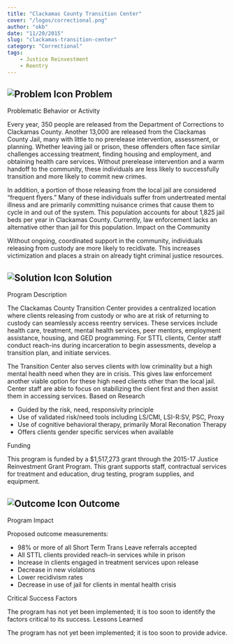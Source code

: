 ```yaml
---
title: "Clackamas County Transition Center"
cover: "/logos/correctional.png"
author: "okb"
date: "11/20/2015"
slug: "clackamas-transition-center"
category: "Correctional"
tags:
    - Justice Reinvestment
    - Reentry
---
```


## ![Problem Icon](https://github.com/google/material-design-icons/raw/master/alert/1x_web/ic_error_outline_black_48dp.png "Problem") Problem

Problematic Behavior or Activity

Every year, 350 people are released from the Department of Corrections to Clackamas County. Another 13,000 are released from the Clackamas County Jail, many with little to no prerelease intervention, assessment, or planning. Whether leaving jail or prison, these offenders often face similar challenges accessing treatment, finding housing and employment, and obtaining health care services. Without prerelease intervention and a warm handoff to the community, these individuals are less likely to successfully transition and more likely to commit new crimes.

In addition, a portion of those releasing from the local jail are considered “frequent flyers.” Many of these individuals suffer from undertreated mental illness and are primarily committing nuisance crimes that cause them to cycle in and out of the system. This population accounts for about 1,825 jail beds per year in Clackamas County. Currently, law enforcement lacks an alternative other than jail for this population.
Impact on the Community

Without ongoing, coordinated support in the community, individuals releasing from custody are more likely to recidivate. This increases victimization and places a strain on already tight criminal justice resources. 
## ![Solution Icon](https://github.com/google/material-design-icons/raw/master/action/1x_web/ic_lightbulb_outline_black_48dp.png "Solution") Solution
Program Description

The Clackamas County Transition Center provides a centralized location where clients releasing from custody or who are at risk of returning to custody can seamlessly access reentry services. These services include health care, treatment, mental health services, peer mentors, employment assistance, housing, and GED programming. For STTL clients, Center staff conduct reach-ins during incarceration to begin assessments, develop a transition plan, and initiate services.

The Transition Center also serves clients with low criminality but a high mental health need when they are in crisis. This gives law enforcement another viable option for these high need clients other than the local jail. Center staff are able to focus on stabilizing the client first and then assist them in accessing services.
Based on Research

   - Guided by the risk, need, responsivity principle
   - Use of validated risk/need tools including LS/CMI, LSI-R:SV, PSC, Proxy
   - Use of cognitive behavioral therapy, primarily Moral Reconation Therapy
   - Offers clients gender specific services when available

Funding

This program is funded by a $1,517,273 grant through the 2015-17 Justice Reinvestment Grant Program. This grant supports staff, contractual services for treatment and education, drug testing, program supplies, and equipment.
## ![Outcome Icon](https://github.com/google/material-design-icons/raw/master/action/1x_web/ic_view_list_black_48dp.png "Outcome") Outcome
Program Impact

Proposed outcome measurements:

   - 98% or more of all Short Term Trans Leave referrals accepted
   - All STTL clients provided reach-in services while in prison
   - Increase in clients engaged in treatment services upon release
   - Decrease in new violations
   - Lower recidivism rates
   - Decrease in use of jail for clients in mental health crisis

Critical Success Factors

The program has not yet been implemented; it is too soon to identify the factors critical to its success.
Lessons Learned

The program has not yet been implemented; it is too soon to provide advice.